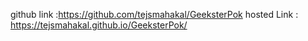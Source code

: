 github link :https://github.com/tejsmahakal/GeeksterPok
hosted Link : https://tejsmahakal.github.io/GeeksterPok/
